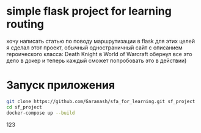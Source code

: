 # simple flask project for learning routing

хочу написать статью по поводу маршрутизации в flask
для этих целей я сделал этот проект, обычный одностраничный сайт с описанием  
героического класса: Death Knight в World of Warcraft
обернул все это дело в докер и теперь каждый сможет попробовать это в действии)

# Запуск приложения

```bash
git clone https://github.com/Garanash/sfa_for_learning.git sf_project
cd sf_project
docker-compose up --build

```
123
